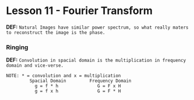# Lesson 11 - Fourier Transform

**DEF:** ```Natural Images have similar power spectrum, so what really maters to reconstruct the image is the phase.```

### Ringing


**DEF:** ```Convolution in spacial domain is the multiplication in frequency domain and vice-verse.```
``` Convolution in spacial domain is the multiplication in frequency domain and vice-verse.
NOTE: * = convolution and x = multiplication
         Spacial Domain         Frequency Domain
           g = f * h               G = F x H
           g = f x h               G = F * H
```

